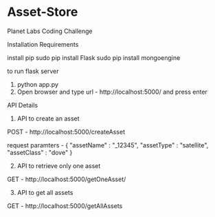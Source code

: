 # Asset-Store
Planet Labs Coding Challenge

Installation Requirements

install pip
sudo pip install Flask
sudo pip install mongoengine

to run flask server 
1. python app.py
2. Open browser and type url - http://localhost:5000/ and press enter

API Details

1. API to create an asset

POST - http://localhost:5000/createAsset

request paramters - {
	"assetName" : "_12345",
	"assetType" : "satellite",
	"assetClass" : "dove"
}

2. API to retrieve only one asset

GET - http://localhost:5000/getOneAsset/<asset-name>

3. API to get all assets

GET - http://localhost:5000/getAllAssets
